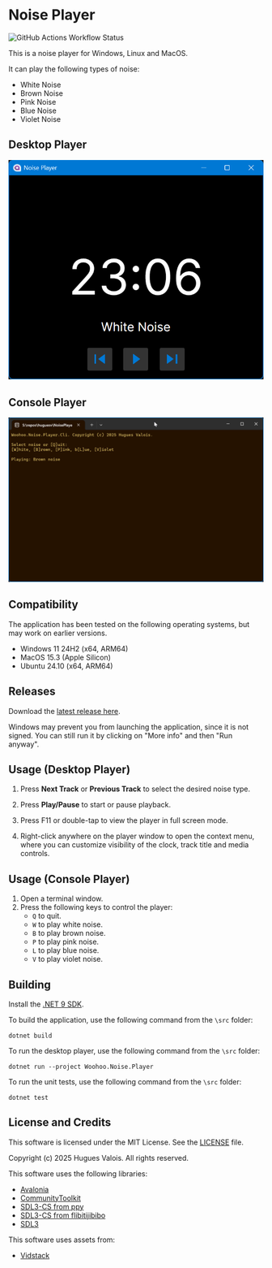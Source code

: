 # Noise Player

![GitHub Actions Workflow Status](https://img.shields.io/github/actions/workflow/status/huguesv/NoisePlayer/build-and-test.yml)

This is a noise player for Windows, Linux and MacOS.

It can play the following types of noise:
- White Noise
- Brown Noise
- Pink Noise
- Blue Noise
- Violet Noise

## Desktop Player

![Audio Player on Windows Screenshot](images/windows-dark.png?raw=true "Noise Player on Windows Screenshot")

## Console Player

![Windows Terminal](images/windows-cli.png?raw=true "Windows Terminal")

## Compatibility

The application has been tested on the following operating systems, but may
work on earlier versions.

- Windows 11 24H2 (x64, ARM64)
- MacOS 15.3 (Apple Silicon)
- Ubuntu 24.10 (x64, ARM64)

## Releases

Download the [latest release here](https://github.com/huguesv/NoisePlayer/releases/latest).

Windows may prevent you from launching the application, since it is not signed.
You can still run it by clicking on "More info" and then "Run anyway".

## Usage (Desktop Player)

1. Press **Next Track** or **Previous Track** to select the desired noise type.

1. Press **Play/Pause** to start or pause playback.

1. Press F11 or double-tap to view the player in full screen mode.

1. Right-click anywhere on the player window to open the context menu, where
   you can customize visibility of the clock, track title and media controls.

## Usage (Console Player)

1. Open a terminal window.
1. Press the following keys to control the player:
   - `Q` to quit.
   - `W` to play white noise.
   - `B` to play brown noise.
   - `P` to play pink noise.
   - `L` to play blue noise.
   - `V` to play violet noise.

## Building

Install the [.NET 9 SDK](https://dotnet.microsoft.com/en-us/download/dotnet/9.0).

To build the application, use the following command from the `\src` folder:

```
dotnet build
```

To run the desktop player, use the following command from the `\src` folder:
```
dotnet run --project Woohoo.Noise.Player
```

To run the unit tests, use the following command from the `\src` folder:

```
dotnet test
```

## License and Credits

This software is licensed under the MIT License. See the [LICENSE](LICENSE) file.

Copyright (c) 2025 Hugues Valois. All rights reserved.

This software uses the following libraries:

- [Avalonia](https://github.com/AvaloniaUI/Avalonia)
- [CommunityToolkit](https://github.com/CommunityToolkit/dotnet)
- [SDL3-CS from ppy](https://github.com/ppy/SDL3-CS)
- [SDL3-CS from flibitijibibo](https://github.com/flibitijibibo/SDL3-CS)
- [SDL3](https://github.com/libsdl-org/SDL)

This software uses assets from:

- [Vidstack](https://www.vidstack.io/)
